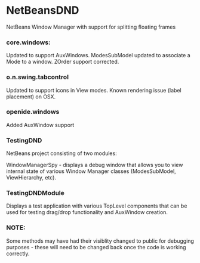 # NetBeansDND
NetBeans Window Manager with support for splitting floating frames

### core.windows:
Updated to support AuxWindows.  ModesSubModel updated to associate a Mode to a window.  ZOrder support corrected.

### o.n.swing.tabcontrol
Updated to support icons in View modes.  Known rendering issue (label placement) on OSX.

### openide.windows
Added AuxWindow support

### TestingDND
NetBeans project consisting of two modules:

WindowManagerSpy - displays a debug window that allows you to view internal state of various Window Manager classes (ModesSubModel, ViewHierarchy, etc).

### TestingDNDModule
Displays a test application with various TopLevel components that can be used for testing drag/drop functionality and AuxWindow creation.


### NOTE:
Some methods may have had their visiblity changed to public for debugging purposes - these will need to be changed back once the code is working correctly.
